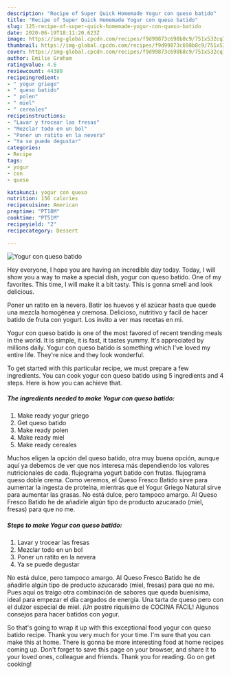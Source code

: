 ```yaml
---
description: "Recipe of Super Quick Homemade Yogur con queso batido"
title: "Recipe of Super Quick Homemade Yogur con queso batido"
slug: 125-recipe-of-super-quick-homemade-yogur-con-queso-batido
date: 2020-06-19T18:11:20.623Z
image: https://img-global.cpcdn.com/recipes/f9d99873c698b8c9/751x532cq70/yogur-con-queso-batido-foto-principal.jpg
thumbnail: https://img-global.cpcdn.com/recipes/f9d99873c698b8c9/751x532cq70/yogur-con-queso-batido-foto-principal.jpg
cover: https://img-global.cpcdn.com/recipes/f9d99873c698b8c9/751x532cq70/yogur-con-queso-batido-foto-principal.jpg
author: Emilie Graham
ratingvalue: 4.6
reviewcount: 44380
recipeingredient:
- " yogur griego"
- " queso batido"
- " polen"
- " miel"
- " cereales"
recipeinstructions:
- "Lavar y trocear las fresas"
- "Mezclar todo en un bol"
- "Poner un ratito en la nevera"
- "Ya se puede degustar"
categories:
- Recipe
tags:
- yogur
- con
- queso

katakunci: yogur con queso 
nutrition: 156 calories
recipecuisine: American
preptime: "PT18M"
cooktime: "PT51M"
recipeyield: "2"
recipecategory: Dessert

---
```



![Yogur con queso batido](https://img-global.cpcdn.com/recipes/f9d99873c698b8c9/751x532cq70/yogur-con-queso-batido-foto-principal.jpg)

Hey everyone, I hope you are having an incredible day today. Today, I will show you a way to make a special dish, yogur con queso batido. One of my favorites. This time, I will make it a bit tasty. This is gonna smell and look delicious.

Poner un ratito en la nevera. Batir los huevos y el azúcar hasta que quede una mezcla homogénea y cremosa. Delicioso, nutritivo y facil de hacer batido de fruta con yogurt. Los invito a ver mas recetas en mi.

Yogur con queso batido is one of the most favored of recent trending meals in the world. It is simple, it is fast, it tastes yummy. It's appreciated by millions daily. Yogur con queso batido is something which I've loved my entire life. They're nice and they look wonderful.


To get started with this particular recipe, we must prepare a few ingredients. You can cook yogur con queso batido using 5 ingredients and 4 steps. Here is how you can achieve that.

<!--inarticleads1-->

##### The ingredients needed to make Yogur con queso batido:

1. Make ready  yogur griego
1. Get  queso batido
1. Make ready  polen
1. Make ready  miel
1. Make ready  cereales


Muchos eligen la opción del queso batido, otra muy buena opción, aunque aquí ya debemos de ver que nos interesa más dependiendo los valores nutricionales de cada. flujograma yogurt batido con frutas. flujograma queso doble crema. Como veremos, el Queso Fresco Batido sirve para aumentar la ingesta de proteína, mientras que el Yogur Griego Natural sirve para aumentar las grasas. No está dulce, pero tampoco amargo. Al Queso Fresco Batido he de añadirle algún tipo de producto azucarado (miel, fresas) para que no me. 

<!--inarticleads2-->

##### Steps to make Yogur con queso batido:

1. Lavar y trocear las fresas
1. Mezclar todo en un bol
1. Poner un ratito en la nevera
1. Ya se puede degustar


No está dulce, pero tampoco amargo. Al Queso Fresco Batido he de añadirle algún tipo de producto azucarado (miel, fresas) para que no me. Pues aquí os traigo otra combinación de sabores que queda buenísima, ideal para empezar el día cargados de energía. Una tarta de queso pero con el dulzor especial de miel. ¡Un postre riquísimo de COCINA FÁCIL! Algunos consejos para hacer batidos con yogur. 

So that's going to wrap it up with this exceptional food yogur con queso batido recipe. Thank you very much for your time. I'm sure that you can make this at home. There is gonna be more interesting food at home recipes coming up. Don't forget to save this page on your browser, and share it to your loved ones, colleague and friends. Thank you for reading. Go on get cooking!
